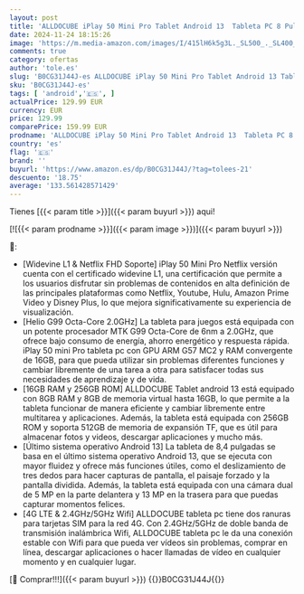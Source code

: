 ```yaml
---
layout: post
title: 'ALLDOCUBE iPlay 50 Mini Pro Tablet Android 13  Tableta PC 8 Pulgadas FHD 1920x1200 IPS 16 8+8  GB RAM 256GB ROM/TF 512GB  Tableta Gaming MTK G99  5MP+13MP  4G LTE 5G WiFi/BT 5.2  Widevine L1'
date: 2024-11-24 18:15:26
image: 'https://m.media-amazon.com/images/I/415lH6k5g3L._SL500_._SL400_.jpg'
comments: true
category: ofertas
author: 'tole.es'
slug: 'B0CG31J44J-es ALLDOCUBE iPlay 50 Mini Pro Tablet Android 13 Tableta PC 8...'
sku: 'B0CG31J44J-es'
tags: [ 'android','🇪🇸', ]
actualPrice: 129.99 EUR
currency: EUR
price: 129.99
comparePrice: 159.99 EUR
prodname: 'ALLDOCUBE iPlay 50 Mini Pro Tablet Android 13  Tableta PC 8 Pulgadas FHD 1920x1200 IPS 16 8+8  GB RAM 256GB ROM/TF 512GB  Tableta Gaming MTK G99  5MP+13MP  4G LTE 5G WiFi/BT 5.2  Widevine L1'
country: 'es'
flag: '🇪🇸'
brand: ''
buyurl: 'https://www.amazon.es/dp/B0CG31J44J/?tag=tolees-21'
descuento: '18.75'
average: '133.561428571429'
---
```


Tienes [{{< param title >}}]({{< param buyurl >}}) aqui!

[![{{< param prodname >}}]({{< param image >}})]({{< param buyurl >}})

🔎:

- [Widevine L1 & Netflix FHD Soporte] iPlay 50 Mini Pro Netflix versión cuenta con el certificado widevine L1, una certificación que permite a los usuarios disfrutar sin problemas de contenidos en alta definición de las principales plataformas como Netflix, Youtube, Hulu, Amazon Prime Video y Disney Plus, lo que mejora significativamente su experiencia de visualización.
- [Helio G99 Octa-Core 2.0GHz] La tableta para juegos está equipada con un potente procesador MTK G99 Octa-Core de 6nm a 2.0GHz, que ofrece bajo consumo de energía, ahorro energético y respuesta rápida. iPlay 50 mini Pro tableta pc con GPU ARM G57 MC2 y RAM convergente de 16GB, para que pueda utilizar sin problemas diferentes funciones y cambiar libremente de una tarea a otra para satisfacer todas sus necesidades de aprendizaje y de vida.
- [16GB RAM y 256GB ROM] ALLDOCUBE Tablet android 13 está equipado con 8GB RAM y 8GB de memoria virtual hasta 16GB, lo que permite a la tableta funcionar de manera eficiente y cambiar libremente entre multitarea y aplicaciones. Además, la tableta está equipada con 256GB ROM y soporta 512GB de memoria de expansión TF, que es útil para almacenar fotos y videos, descargar aplicaciones y mucho más.
- [Último sistema operativo Android 13] La tableta de 8,4 pulgadas se basa en el último sistema operativo Android 13, que se ejecuta con mayor fluidez y ofrece más funciones útiles, como el deslizamiento de tres dedos para hacer capturas de pantalla, el paisaje forzado y la pantalla dividida. Además, la tableta está equipada con una cámara dual de 5 MP en la parte delantera y 13 MP en la trasera para que puedas capturar momentos felices.
- [4G LTE & 2.4GHz/5GHz Wifi] ALLDOCUBE tableta pc tiene dos ranuras para tarjetas SIM para la red 4G. Con 2.4GHz/5GHz de doble banda de transmisión inalámbrica Wifi, ALLDOCUBE tableta pc le da una conexión estable con Wifi para que pueda ver vídeos sin problemas, comprar en línea, descargar aplicaciones o hacer llamadas de vídeo en cualquier momento y en cualquier lugar.

[🛒 Comprar!!!]({{< param buyurl >}})
{{<world>}}B0CG31J44J{{</world>}}
